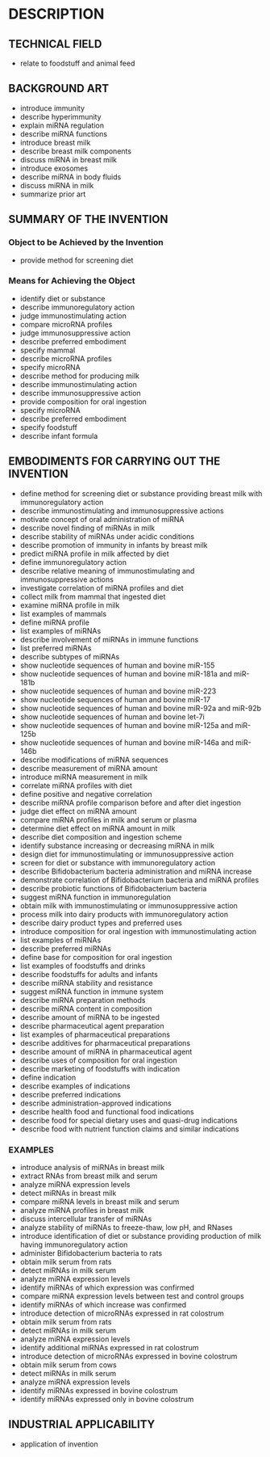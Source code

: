 # DESCRIPTION

## TECHNICAL FIELD

- relate to foodstuff and animal feed

## BACKGROUND ART

- introduce immunity
- describe hyperimmunity
- explain miRNA regulation
- describe miRNA functions
- introduce breast milk
- describe breast milk components
- discuss miRNA in breast milk
- introduce exosomes
- describe miRNA in body fluids
- discuss miRNA in milk
- summarize prior art

## SUMMARY OF THE INVENTION

### Object to be Achieved by the Invention

- provide method for screening diet

### Means for Achieving the Object

- identify diet or substance
- describe immunoregulatory action
- judge immunostimulating action
- compare microRNA profiles
- judge immunosuppressive action
- describe preferred embodiment
- specify mammal
- describe microRNA profiles
- specify microRNA
- describe method for producing milk
- describe immunostimulating action
- describe immunosuppressive action
- provide composition for oral ingestion
- specify microRNA
- describe preferred embodiment
- specify foodstuff
- describe infant formula

## EMBODIMENTS FOR CARRYING OUT THE INVENTION

- define method for screening diet or substance providing breast milk with immunoregulatory action
- describe immunostimulating and immunosuppressive actions
- motivate concept of oral administration of miRNA
- describe novel finding of miRNAs in milk
- describe stability of miRNAs under acidic conditions
- describe promotion of immunity in infants by breast milk
- predict miRNA profile in milk affected by diet
- define immunoregulatory action
- describe relative meaning of immunostimulating and immunosuppressive actions
- investigate correlation of miRNA profiles and diet
- collect milk from mammal that ingested diet
- examine miRNA profile in milk
- list examples of mammals
- define miRNA profile
- list examples of miRNAs
- describe involvement of miRNAs in immune functions
- list preferred miRNAs
- describe subtypes of miRNAs
- show nucleotide sequences of human and bovine miR-155
- show nucleotide sequences of human and bovine miR-181a and miR-181b
- show nucleotide sequences of human and bovine miR-223
- show nucleotide sequences of human and bovine miR-17
- show nucleotide sequences of human and bovine miR-92a and miR-92b
- show nucleotide sequences of human and bovine let-7i
- show nucleotide sequences of human and bovine miR-125a and miR-125b
- show nucleotide sequences of human and bovine miR-146a and miR-146b
- describe modifications of miRNA sequences
- describe measurement of miRNA amount
- introduce miRNA measurement in milk
- correlate miRNA profiles with diet
- define positive and negative correlation
- describe miRNA profile comparison before and after diet ingestion
- judge diet effect on miRNA amount
- compare miRNA profiles in milk and serum or plasma
- determine diet effect on miRNA amount in milk
- describe diet composition and ingestion scheme
- identify substance increasing or decreasing miRNA in milk
- design diet for immunostimulating or immunosuppressive action
- screen for diet or substance with immunoregulatory action
- describe Bifidobacterium bacteria administration and miRNA increase
- demonstrate correlation of Bifidobacterium bacteria and miRNA profiles
- describe probiotic functions of Bifidobacterium bacteria
- suggest miRNA function in immunoregulation
- obtain milk with immunostimulating or immunosuppressive action
- process milk into dairy products with immunoregulatory action
- describe dairy product types and preferred uses
- introduce composition for oral ingestion with immunostimulating action
- list examples of miRNAs
- describe preferred miRNAs
- define base for composition for oral ingestion
- list examples of foodstuffs and drinks
- describe foodstuffs for adults and infants
- describe miRNA stability and resistance
- suggest miRNA function in immune system
- describe miRNA preparation methods
- describe miRNA content in composition
- describe amount of miRNA to be ingested
- describe pharmaceutical agent preparation
- list examples of pharmaceutical preparations
- describe additives for pharmaceutical preparations
- describe amount of miRNA in pharmaceutical agent
- describe uses of composition for oral ingestion
- describe marketing of foodstuffs with indication
- define indication
- describe examples of indications
- describe preferred indications
- describe administration-approved indications
- describe health food and functional food indications
- describe food for special dietary uses and quasi-drug indications
- describe food with nutrient function claims and similar indications

### EXAMPLES

- introduce analysis of miRNAs in breast milk
- extract RNAs from breast milk and serum
- analyze miRNA expression levels
- detect miRNAs in breast milk
- compare miRNA levels in breast milk and serum
- analyze miRNA profiles in breast milk
- discuss intercellular transfer of miRNAs
- analyze stability of miRNAs to freeze-thaw, low pH, and RNases
- introduce identification of diet or substance providing production of milk having immunoregulatory action
- administer Bifidobacterium bacteria to rats
- obtain milk serum from rats
- detect miRNAs in milk serum
- analyze miRNA expression levels
- identify miRNAs of which expression was confirmed
- compare miRNA expression levels between test and control groups
- identify miRNAs of which increase was confirmed
- introduce detection of microRNAs expressed in rat colostrum
- obtain milk serum from rats
- detect miRNAs in milk serum
- analyze miRNA expression levels
- identify additional miRNAs expressed in rat colostrum
- introduce detection of microRNAs expressed in bovine colostrum
- obtain milk serum from cows
- detect miRNAs in milk serum
- analyze miRNA expression levels
- identify miRNAs expressed in bovine colostrum
- identify miRNAs expressed only in bovine colostrum

## INDUSTRIAL APPLICABILITY

- application of invention

